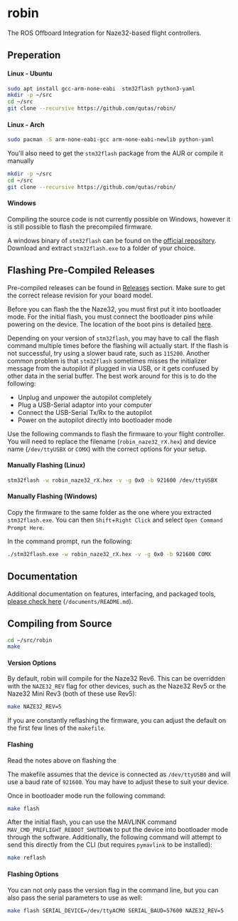 # robin
The ROS Offboard Integration for Naze32-based flight controllers.

## Preperation
#### Linux - Ubuntu
```sh
sudo apt install gcc-arm-none-eabi  stm32flash python3-yaml
mkdir -p ~/src
cd ~/src
git clone --recursive https://github.com/qutas/robin/
```

#### Linux - Arch
```sh
sudo pacman -S arm-none-eabi-gcc arm-none-eabi-newlib python-yaml
```
You'll also need to get the `stm32flash` package from the AUR or compile it manually

```sh
mkdir -p ~/src
cd ~/src
git clone --recursive https://github.com/qutas/robin/
```

#### Windows
Compiling the source code is not currently possible on Windows, however it is still possible to flash the precompiled firmware.

A windows binary of `stm32flash` can be found on the [official repository](https://sourceforge.net/projects/stm32flash/). Download and extract `stm32flash.exe` to a folder of your choice.

## Flashing Pre-Compiled Releases
Pre-compiled releases can be found in [Releases](https://github.com/qutas/robin/releases) section. Make sure to get the correct release revision for your board model.

Before you can flash the the Naze32, you must first put it into bootloader mode. For the initial flash, you must connect the bootloader pins while powering on the device. The location of the boot pins is detailed [here](documents/PINOUT.md).

Depending on your version of `stm32flash`, you may have to call the flash command multiple times before the flashing will actually start. If the flash is not successful, try using a slower baud rate, such as `115200`. Another common problem is that `stm32flash` sometimes misses the initializer message from the autopilot if plugged in via USB, or it gets confused by other data in the serial buffer. The best work around for this is to do the following:
- Unplug and unpower the autopilot completely
- Plug a USB-Serial adaptor into your computer
- Connect the USB-Serial Tx/Rx to the autopilot
- Power on the autopilot directly into bootloader mode

Use the following commands to flash the firmware to your flight controller. You will need to replace the filename (`robin_naze32_rX.hex`) and device name (`/dev/ttyUSBX` or `COMX`) with the correct options for your setup.

#### Manually Flashing (Linux)
```sh
stm32flash -w robin_naze32_rX.hex -v -g 0x0 -b 921600 /dev/ttyUSBX
```

#### Manually Flashing (Windows)
Copy the firmware to the same folder as the one where you extracted `stm32flash.exe`. You can then `Shift`+`Right Click` and select `Open Command Prompt Here`.

In the command prompt, run the following:
```sh
./stm32flash.exe -w robin_naze32_rX.hex -v -g 0x0 -b 921600 COMX
```

## Documentation
Additional documentation on features, interfacing, and packaged tools, [please check here](documents/README.md) (`/documents/README.md`).

## Compiling from Source
```sh
cd ~/src/robin
make
```

#### Version Options
By default, robin will compile for the Naze32 Rev6. This can be overridden with the `NAZE32_REV` flag for other devices, such as the Naze32 Rev5 or the Naze32 Mini Rev3 (both of these use Rev5):
```sh
make NAZE32_REV=5
```

If you are constantly reflashing the firmware, you can adjust the default on the first few lines of the `makefile`.

#### Flashing

Read the notes above on flashing the

The makefile assumes that the device is connected as `/dev/ttyUSB0` and will use a baud rate of `921600`. You may have to adjust these to suit your device.

Once in bootloader mode run the following command:
```sh
make flash
```
After the initial flash, you can use the MAVLINK command `MAV_CMD_PREFLIGHT_REBOOT_SHUTDOWN` to put the device into bootloader mode through the software. Additionally, the following command will attempt to send this directly from the CLI (but requires `pymavlink` to be installed):
```sh
make reflash
```

#### Flashing Options
You can not only pass the version flag in the command line, but you can also pass the serial parameters to use as well:
```sh
make flash SERIAL_DEVICE=/dev/ttyACM0 SERIAL_BAUD=57600 NAZE32_REV=5
```







